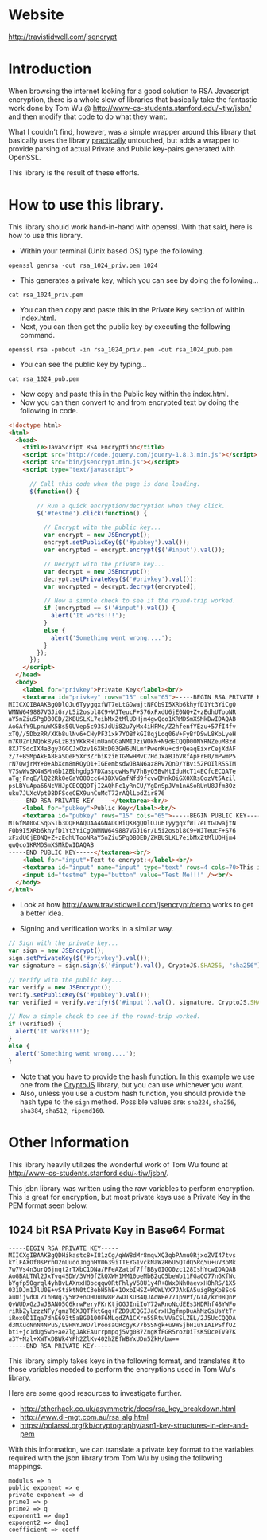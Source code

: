 Website
======================
http://travistidwell.com/jsencrypt

Introduction
======================
When browsing the internet looking for a good solution to RSA Javascript
encryption, there is a whole slew of libraries that basically take the fantastic
work done by Tom Wu @ http://www-cs-students.stanford.edu/~tjw/jsbn/ and then
modify that code to do what they want.

What I couldn't find, however, was a simple wrapper around this library that
basically uses the library <a href="https://github.com/travist/jsencrypt/pull/6">practically</a> untouched, but adds a wrapper to provide parsing of
actual Private and Public key-pairs generated with OpenSSL.

This library is the result of these efforts.

How to use this library.
=======================
This library should work hand-in-hand with openssl.  With that said, here is how to use this library.

 - Within your terminal (Unix based OS) type the following.

```
openssl genrsa -out rsa_1024_priv.pem 1024
```

 - This generates a private key, which you can see by doing the following...

```
cat rsa_1024_priv.pem
```

 - You can then copy and paste this in the Private Key section of within index.html.
 - Next, you can then get the public key by executing the following command.

```
openssl rsa -pubout -in rsa_1024_priv.pem -out rsa_1024_pub.pem
```

 - You can see the public key by typing...

```
cat rsa_1024_pub.pem
```

 - Now copy and paste this in the Public key within the index.html.
 - Now you can then convert to and from encrypted text by doing the following in code.


```html
<!doctype html>
<html>
  <head>
    <title>JavaScript RSA Encryption</title>
    <script src="http://code.jquery.com/jquery-1.8.3.min.js"></script>
    <script src="bin/jsencrypt.min.js"></script>
    <script type="text/javascript">

      // Call this code when the page is done loading.
      $(function() {

        // Run a quick encryption/decryption when they click.
        $('#testme').click(function() {

          // Encrypt with the public key...
          var encrypt = new JSEncrypt();
          encrypt.setPublicKey($('#pubkey').val());
          var encrypted = encrypt.encrypt($('#input').val());

          // Decrypt with the private key...
          var decrypt = new JSEncrypt();
          decrypt.setPrivateKey($('#privkey').val());
          var uncrypted = decrypt.decrypt(encrypted);

          // Now a simple check to see if the round-trip worked.
          if (uncrypted == $('#input').val()) {
            alert('It works!!!');
          }
          else {
            alert('Something went wrong....');
          }
        });
      });
    </script>
  </head>
  <body>
    <label for="privkey">Private Key</label><br/>
    <textarea id="privkey" rows="15" cols="65">-----BEGIN RSA PRIVATE KEY-----
MIICXQIBAAKBgQDlOJu6TyygqxfWT7eLtGDwajtNFOb9I5XRb6khyfD1Yt3YiCgQ
WMNW649887VGJiGr/L5i2osbl8C9+WJTeucF+S76xFxdU6jE0NQ+Z+zEdhUTooNR
aY5nZiu5PgDB0ED/ZKBUSLKL7eibMxZtMlUDHjm4gwQco1KRMDSmXSMkDwIDAQAB
AoGAfY9LpnuWK5Bs50UVep5c93SJdUi82u7yMx4iHFMc/Z2hfenfYEzu+57fI4fv
xTQ//5DbzRR/XKb8ulNv6+CHyPF31xk7YOBfkGI8qjLoq06V+FyBfDSwL8KbLyeH
m7KUZnLNQbk8yGLzB3iYKkRHlmUanQGaNMIJziWOkN+N9dECQQD0ONYRNZeuM8zd
8XJTSdcIX4a3gy3GGCJxOzv16XHxD03GW6UNLmfPwenKu+cdrQeaqEixrCejXdAF
z/7+BSMpAkEA8EaSOeP5Xr3ZrbiKzi6TGMwHMvC7HdJxaBJbVRfApFrE0/mPwmP5
rN7QwjrMY+0+AbXcm8mRQyQ1+IGEembsdwJBAN6az8Rv7QnD/YBvi52POIlRSSIM
V7SwWvSK4WSMnGb1ZBbhgdg57DXaspcwHsFV7hByQ5BvMtIduHcT14ECfcECQATe
aTgjFnqE/lQ22Rk0eGaYO80cc643BXVGafNfd9fcvwBMnk0iGX0XRsOozVt5Azil
psLBYuApa66NcVHJpCECQQDTjI2AQhFc1yRnCU/YgDnSpJVm1nASoRUnU8Jfm3Oz
uku7JUXcVpt08DFSceCEX9unCuMcT72rAQlLpdZir876
-----END RSA PRIVATE KEY-----</textarea><br/>
    <label for="pubkey">Public Key</label><br/>
    <textarea id="pubkey" rows="15" cols="65">-----BEGIN PUBLIC KEY-----
MIGfMA0GCSqGSIb3DQEBAQUAA4GNADCBiQKBgQDlOJu6TyygqxfWT7eLtGDwajtN
FOb9I5XRb6khyfD1Yt3YiCgQWMNW649887VGJiGr/L5i2osbl8C9+WJTeucF+S76
xFxdU6jE0NQ+Z+zEdhUTooNRaY5nZiu5PgDB0ED/ZKBUSLKL7eibMxZtMlUDHjm4
gwQco1KRMDSmXSMkDwIDAQAB
-----END PUBLIC KEY-----</textarea><br/>
    <label for="input">Text to encrypt:</label><br/>
    <textarea id="input" name="input" type="text" rows=4 cols=70>This is a test!</textarea><br/>
    <input id="testme" type="button" value="Test Me!!!" /><br/>
  </body>
</html>
```

 - Look at how http://www.travistidwell.com/jsencrypt/demo works to get a better idea.

 - Signing and verification works in a similar way.

```javascript
// Sign with the private key...
var sign = new JSEncrypt();
sign.setPrivateKey($('#privkey').val());
var signature = sign.sign($('#input').val(), CryptoJS.SHA256, "sha256");

// Verify with the public key...
var verify = new JSEncrypt();
verify.setPublicKey($('#pubkey').val());
var verified = verify.verify($('#input').val(), signature, CryptoJS.SHA256);

// Now a simple check to see if the round-trip worked.
if (verified) {
  alert('It works!!!');
}
else {
  alert('Something went wrong....');
}
```

- Note that you have to provide the hash function. In this example we use one from the [CryptoJS](https://github.com/brix/crypto-js) library, but you can use whichever you want.
- Also, unless you use a custom hash function, you should provide the hash type to the `sign` method. Possible values are: `sha224`, `sha256`, `sha384`, `sha512`, `ripemd160`.

Other Information
========================

This library heavily utilizes the wonderful work of Tom Wu found at http://www-cs-students.stanford.edu/~tjw/jsbn/.

This jsbn library was written using the raw variables to perform encryption.  This is great for encryption, but most private keys use a Private Key in the PEM format seen below.

1024 bit RSA Private Key in Base64 Format
-----------------------------------------
```
-----BEGIN RSA PRIVATE KEY-----
MIICXgIBAAKBgQDHikastc8+I81zCg/qWW8dMr8mqvXQ3qbPAmu0RjxoZVI47tvs
kYlFAXOf0sPrhO2nUuooJngnHV0639iTTEYG1vckNaW2R6U5QTdQ5Rq5u+uV3pMk
7w7Vs4n3urQ6jnqt2rTXbC1DNa/PFeAZatbf7ffBBy0IGO0zc128IshYcwIDAQAB
AoGBALTNl2JxTvq4SDW/3VH0fZkQXWH1MM10oeMbB2qO5beWb11FGaOO77nGKfWc
bYgfp5Ogrql4yhBvLAXnxH8bcqqwORtFhlyV68U1y4R+8WxDNh0aevxH8hRS/1X5
031DJm1JlU0E+vStiktN0tC3ebH5hE+1OxbIHSZ+WOWLYX7JAkEA5uigRgKp8ScG
auUijvdOLZIhHWq7y5Wz+nOHUuDw8P7wOTKU34QJAoWEe771p9Pf/GTA/kr0BQnP
QvWUDxGzJwJBAN05C6krwPeryFKrKtjOGJIniIoY72wRnoNcdEEs3HDRhf48YWFo
riRbZylzzzNFy/gmzT6XJQTfktGqq+FZD9UCQGIJaGrxHJgfmpDuAhMzGsUsYtTr
iRox0D1Iqa7dhE693t5aBG010OF6MLqdZA1CXrn5SRtuVVaCSLZEL/2J5UcCQQDA
d3MXucNnN4NPuS/L9HMYJWD7lPoosaORcgyK77bSSNgk+u9WSjbH1uYIAIPSffUZ
bti+jc1dUg5wb+aeZlgJAkEAurrpmpqj5vg087ZngKfFGR5rozDiTsK5DceTV97K
a3Y+Nzl+XWTxDBWk4YPh2ZlKv402hZEfWBYxUDn5ZkH/bw==
-----END RSA PRIVATE KEY-----
```

This library simply takes keys in the following format, and translates it to those variables needed to perform the encryptions used in Tom Wu's library.

Here are some good resources to investigate further.
 - http://etherhack.co.uk/asymmetric/docs/rsa_key_breakdown.html
 - http://www.di-mgt.com.au/rsa_alg.html
 - https://polarssl.org/kb/cryptography/asn1-key-structures-in-der-and-pem

With this information, we can translate a private key format to the variables
required with the jsbn library from Tom Wu by using the following mappings.

```
modulus => n
public exponent => e
private exponent => d
prime1 => p
prime2 => q
exponent1 => dmp1
exponent2 => dmq1
coefficient => coeff
```

